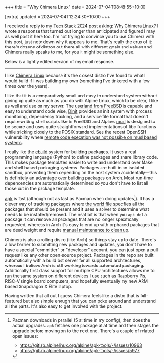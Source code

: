 +++
title = "Why Chimera Linux"
date = 2024-07-04T08:48:55+10:00

[extra]
updated = 2024-07-04T12:24:30+10:00
+++

I received a reply to my [Tech Stack 2024](@/posts/2024/tech-stack/index.md)
post asking: Why Chimera Linux? I wrote a response that turned out longer than
anticipated and figured I may as well post it here too. I'm not trying to
convince you to use Chimera with this post, just note down why it appeals to
me. That's really the crux of it: there's dozens of distros out there all with
different goals and values and Chimera really speaks to me, for you it might be
something else.

<!-- more -->

Below is a lightly edited version of my email response.

---

I like [Chimera Linux] because it's the closest distro I've found to what I would build
if I was building my own (something I've tinkered with a few times over the
years).

I like that it is a comparatively small and easy to understand system without
giving up quite as much as you do with Alpine Linux, which to be clear, I like
as well and use on my server. The [userland from FreeBSD][userland] is capable and easy
to understand code wise, [Dinit] provides an init system with process monitoring,
dependency tracking, and a service file format that doesn't require writing
shell scripts like in FreeBSD and Alpine. [musl] is designed to be secure and
uses quite straightforward implementations of libc functions while sticking
closely to the POSIX standard. See the recent OpenSSH vulnerability where
[remote code execution was not possible on musl based systems](https://fosstodon.org/@musl/112711796005712271).

I really like the [cbuild] system for building packages. It uses a real
programming language (Python) to define packages and share library code. This
makes package templates easier to write and understand over Make and shell
based packaging systems. Packages are built in an isolated sandbox, preventing
them depending on the host system accidentally—this is definitely an advantage
over building packages on Arch. Most run-time dependencies are automatically
determined so you don't have to list all those out in the package template.

[apk] is fast (although not as fast as Pacman when doing updates[^1]). It has a
clever way of tracking packages where [the world file][world] specifies all the packages
that should be present and it uses a solver to determine what needs to be
installed/removed. The neat bit is that when you `apk del` a package it can remove all
packages that are no longer specifically requested, whereas in Arch it's easy
to end up with orphaned packages that are dead weight and require [manual
maintenance to clean up](https://wiki.archlinux.org/title/Pacman/Tips_and_tricks#Removing_unused_packages_(orphans)).

Chimera is also a rolling distro (like Arch) so things stay up to date. There's
a low barrier to submitting new packages and updates, you don't have to have a
special "committer" or "developer" account, you can just open a pull request
like any other open-source project. Packages in the repo are built
automatically with a build bot server for all supported architectures, whereas
I believe Arch is still working towards automated packaging. Additionally first
class support for multiple CPU architectures allows me to run the same system
on different devices I use such as Raspberry Pis, RISC-V single board
computers, and hopefully eventually my new ARM based Snapdragon X Elite laptop.

Having written that all out I guess Chimera feels like a distro that is
full-featured but also simple enough that you can poke around and understand
all the parts. It's also easy to get involved with the project.

[^1]: Pacman downloads in parallel (5 at time in my config), then does the actual upgrades. `apk` fetches one package at at time and then stages the upgrade before moving on to the next one. There's a couple of related open issues:

      - <https://gitlab.alpinelinux.org/alpine/apk-tools/-/issues/10963>
      - <https://gitlab.alpinelinux.org/alpine/apk-tools/-/issues/5977>

[cbuild]: https://github.com/chimera-linux/cports/blob/master/Usage.md
[cports]: https://github.com/chimera-linux/cports
[musl]: https://musl.libc.org/
[Dinit]: https://davmac.org/projects/dinit/
[apk]: https://gitlab.alpinelinux.org/alpine/apk-tools
[userland]: https://github.com/chimera-linux/chimerautils
[Chimera Linux]: https://chimera-linux.org/
[world]: https://chimera-linux.org/docs/apk/world
